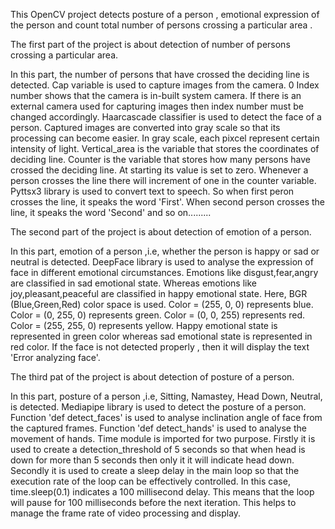This OpenCV project detects posture of a person , emotional expression of the person and count total number of persons crossing a particular area .



The first part of the project is about detection of number of persons crossing a particular area.

In this part, the number of persons that have crossed the deciding line is detected. Cap variable is used to capture images from the camera. 0 Index number shows that the camera is in-built system camera. If there is an external camera used for capturing images then index number must be changed accordingly. Haarcascade classifier is used to detect the face of a person. Captured images are converted into gray scale so that its processing can become easier. In gray scale, each pixcel represent certain intensity of light. Vertical_area is the variable that stores the coordinates of deciding line. Counter is the variable that stores how many persons have crossed the deciding line. At starting its value is set to zero. Whenever a person crosses the line there will increment of one in the counter variable. Pyttsx3 library is used to convert text to speech. So when first peron crosses the line, it speaks the word 'First'. When second person crosses the line, it speaks the word 'Second' and so on.........



The second part of the  project is about detection of emotion of a person.

In this part, emotion of a person ,i.e, whether the person is happy or sad or neutral is detected. DeepFace library is used to analyse the expression of face in different emotional circumstances. Emotions like disgust,fear,angry are classified in sad emotional state. Whereas emotions like joy,pleasant,peaceful are classified in happy emotional state. Here, BGR (Blue,Green,Red) color space is used. Color = (255, 0, 0) represents blue. Color = (0, 255, 0) represents green. Color = (0, 0, 255) represents red. Color = (255, 255, 0) represents yellow. Happy emotional state is represented in green color whereas sad emotional state is represented in red color. If the face is not detected properly , then it will display the text 'Error analyzing face'.



The third pat of the project is about detection of posture of a person.

In this part, posture of a person ,i.e, Sitting, Namastey, Head Down, Neutral, is detected. Mediapipe library is used to detect the posture of a person. Function 'def detect_faces' is used to analyse inclination angle of face from the captured frames. Function 'def detect_hands' is used to analyse the movement of hands. Time module is imported for two purpose. Firstly it is used to create a detection_threshold of 5 seconds so that when head is down for more than 5 seconds then only it it will indicate head down. Secondly it is used to create a sleep delay in the main loop so that the execution rate of the loop can be effectively controlled. In this case, time.sleep(0.1) indicates a 100 millisecond delay. This means that the loop will pause for 100 milliseconds before the next iteration. This helps to manage the frame rate of video processing and display.


